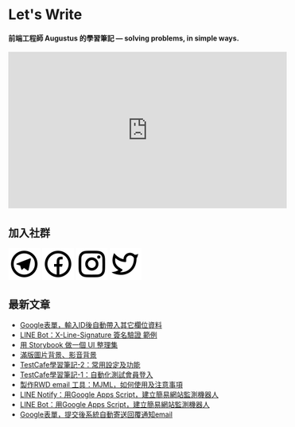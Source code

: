 # Let's Write
#### 前端工程師 Augustus 的學習筆記 — solving problems, in simple ways.

<iframe width="560" height="315" src="https://www.youtube.com/embed/TtMOCXJ_6g8" frameborder="0" allow="accelerometer; autoplay; encrypted-media; gyroscope; picture-in-picture" allowfullscreen> </iframe>

## 加入社群
[![Telegram](https://raw.githubusercontent.com/letswritetw/letswritetw/master/dist/img/telegram.svg)](https://t.me/letswritetw)
[![Facebook](https://raw.githubusercontent.com/letswritetw/letswritetw/master/dist/img/facebook.svg)](https://www.facebook.com/letswrite.tw/)
[![Instagram](https://raw.githubusercontent.com/letswritetw/letswritetw/master/dist/img/instagram.svg)](https://www.instagram.com/letswrite.tw/)
[![Twitter](https://raw.githubusercontent.com/letswritetw/letswritetw/master/dist/img/twitter.svg)](https://twitter.com/letswrite_tw)

<!--
**letswritetw/letswritetw** is a ✨ _special_ ✨ repository because its `README.md` (this file) appears on your GitHub profile.

Here are some ideas to get you started:

- 🔭 I’m currently working on ...
- 🌱 I’m currently learning ...
- 👯 I’m looking to collaborate on ...
- 🤔 I’m looking for help with ...
- 💬 Ask me about ...
- 📫 How to reach me: ...
- 😄 Pronouns: ...
- ⚡ Fun fact: ...
-->
<!-- BLOG-POST-LIST:END -->

<!-- 訂閱 Let's Write RSS -->
<!-- 參考來源：
      https://www.youtube.com/watch?v=ECuqb5Tv9qI
      https://github.com/marketplace/actions/blog-post-workflow
-->
## 最新文章
<!-- BLOG-POST-LIST:START -->
- [Google表單，輸入ID後自動帶入其它欄位資料](https://letswrite.tw/google-forms-id-data/)
- [LINE Bot：X-Line-Signature 簽名驗證 範例](https://letswrite.tw/line-signature/)
- [用 Storybook 做一個 UI 整理集](https://letswrite.tw/storybook-init/)
- [滿版圖片背景、影音背景](https://letswrite.tw/fullscreen-video-image/)
- [TestCafe學習筆記-2：常用設定及功能](https://letswrite.tw/testcafe-settings/)
- [TestCafe學習筆記-1：自動化測試會員登入](https://letswrite.tw/testcafe-member-login/)
- [製作RWD email 工具：MJML，如何使用及注意事項](https://letswrite.tw/mjml-rwd-email/)
- [LINE Notify：用Google Apps Script，建立簡易網站監測機器人](https://letswrite.tw/line-notify-gas/)
- [LINE Bot：用Google Apps Script，建立簡易網站監測機器人](https://letswrite.tw/line-bot-gas-monitor/)
- [Google表單，提交後系統自動寄送回覆通知email](https://letswrite.tw/gas-auto-epaper/)
<!-- BLOG-POST-LIST:END -->